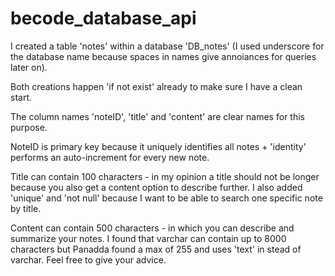 # becode_database_api

I created a table 'notes' within a database 'DB_notes' (I used underscore for the database name because spaces in names give annoiances for queries later on). 

Both creations happen 'if not exist' already to make sure I have a clean start.

The column names 'noteID', 'title' and 'content' are clear names for this purpose. 

NoteID is primary key because it uniquely identifies all notes + 'identity' performs an auto-increment for every new note. 

Title can contain 100 characters - in my opinion a title should not be longer because you also get a content option to describe further. I also added 'unique' and 'not null' because I want to be able to search one specific note by title. 

Content can contain 500 characters - in which you can describe and summarize your notes. I found that varchar can contain up to 8000 characters but Panadda found a max of 255 and uses 'text' in stead of varchar. Feel free to give your advice. 